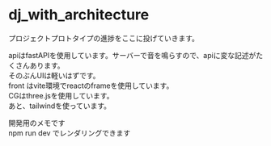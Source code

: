 # dj_with_architecture
プロジェクトプロトタイプの進捗をここに投げていきます。  
  
apiはfastAPIを使用しています。サーバーで音を鳴らすので、apiに変な記述がたくさんあります。  
そのぶんUIは軽いはずです。  
front はvite環境でreactのframeを使用しています。  
CGはthree.jsを使用しています。  
あと、tailwindを使っています。  

開発用のメモです  
npm run dev でレンダリングできます